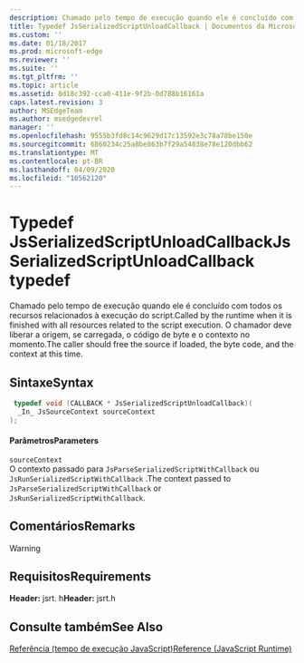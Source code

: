 ```yaml
---
description: Chamado pelo tempo de execução quando ele é concluído com todos os recursos relacionados à execução do script. O chamador deve liberar a origem, se carregada, o código de byte e o contexto no momento.
title: Typedef JsSerializedScriptUnloadCallback | Documentos da Microsoft
ms.custom: ''
ms.date: 01/18/2017
ms.prod: microsoft-edge
ms.reviewer: ''
ms.suite: ''
ms.tgt_pltfrm: ''
ms.topic: article
ms.assetid: 8d18c392-cca0-411e-9f2b-0d788b16161a
caps.latest.revision: 3
author: MSEdgeTeam
ms.author: msedgedevrel
manager: ''
ms.openlocfilehash: 9555b3fd8c14c9629d17c13592e3c78a78be150e
ms.sourcegitcommit: 6860234c25a8be863b7f29a54838e78e120dbb62
ms.translationtype: MT
ms.contentlocale: pt-BR
ms.lasthandoff: 04/09/2020
ms.locfileid: "10562120"
---
```

# <span data-ttu-id="e8856-104">Typedef JsSerializedScriptUnloadCallback</span><span class="sxs-lookup"><span data-stu-id="e8856-104">JsSerializedScriptUnloadCallback typedef</span></span>
<span data-ttu-id="e8856-105">Chamado pelo tempo de execução quando ele é concluído com todos os recursos relacionados à execução do script.</span><span class="sxs-lookup"><span data-stu-id="e8856-105">Called by the runtime when it is finished with all resources related to the script execution.</span></span> <span data-ttu-id="e8856-106">O chamador deve liberar a origem, se carregada, o código de byte e o contexto no momento.</span><span class="sxs-lookup"><span data-stu-id="e8856-106">The caller should free the source if loaded, the byte code, and the context at this time.</span></span>  
  
## <span data-ttu-id="e8856-107">Sintaxe</span><span class="sxs-lookup"><span data-stu-id="e8856-107">Syntax</span></span>  
  
```cpp  
 typedef void (CALLBACK * JsSerializedScriptUnloadCallback)(  
  _In_ JsSourceContext sourceContext  
);  
```  
  
#### <span data-ttu-id="e8856-108">Parâmetros</span><span class="sxs-lookup"><span data-stu-id="e8856-108">Parameters</span></span>  
 `sourceContext`  
 <span data-ttu-id="e8856-109">O contexto passado para `JsParseSerializedScriptWithCallback` ou `JsRunSerializedScriptWithCallback` .</span><span class="sxs-lookup"><span data-stu-id="e8856-109">The context passed to `JsParseSerializedScriptWithCallback` or `JsRunSerializedScriptWithCallback`.</span></span>  
  
## <span data-ttu-id="e8856-110">Comentários</span><span class="sxs-lookup"><span data-stu-id="e8856-110">Remarks</span></span>  
  
> [!WARNING]
## <span data-ttu-id="e8856-111">Requisitos</span><span class="sxs-lookup"><span data-stu-id="e8856-111">Requirements</span></span>  
 <span data-ttu-id="e8856-112">**Header:** jsrt. h</span><span class="sxs-lookup"><span data-stu-id="e8856-112">**Header:** jsrt.h</span></span>  
  
## <span data-ttu-id="e8856-113">Consulte também</span><span class="sxs-lookup"><span data-stu-id="e8856-113">See Also</span></span>  
 [<span data-ttu-id="e8856-114">Referência (tempo de execução JavaScript)</span><span class="sxs-lookup"><span data-stu-id="e8856-114">Reference (JavaScript Runtime)</span></span>](../chakra-hosting/reference-javascript-runtime.md)